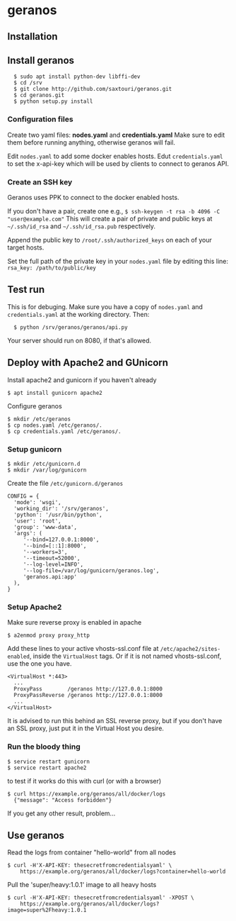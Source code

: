 # geranos

## Installation

## Install geranos
```
  $ sudo apt install python-dev libffi-dev
  $ cd /srv
  $ git clone http://github.com/saxtouri/geranos.git
  $ cd geranos.git
  $ python setup.py install
```

### Configuration files

Create two yaml files: **nodes.yaml** and **credentials.yaml**
Make sure to edit them before running anything, otherwise geranos will
fail.

Edit `nodes.yaml` to add some docker enables hosts.
Edut `credentials.yaml` to set the x-api-key which will be used by clients to connect to geranos API.

### Create an SSH key

Geranos uses PPK to connect to the docker enabled hosts.

If you don't have a pair, create one e.g.,
```$ ssh-keygen -t rsa -b 4096 -C "user@example.com"```
This will create a pair of private and public keys at `~/.ssh/id_rsa` and `~/.ssh/id_rsa.pub` respectively.

Append the public key to `/root/.ssh/authorized_keys` on each of your target hosts.

Set the full path of the private key in your `nodes.yaml` file by editing this line:
```rsa_key: /path/to/public/key```

## Test run
This is for debuging. Make sure you have a copy of `nodes.yaml` and `credentials.yaml` at the working directory. Then:

```
  $ python /srv/geranos/geranos/api.py
```

Your server should run on 8080, if that's allowed.

## Deploy with Apache2 and GUnicorn
Install apache2 and gunicorn if you haven't already
```
$ apt install gunicorn apache2
```
Configure geranos
```
$ mkdir /etc/geranos
$ cp nodes.yaml /etc/geranos/.
$ cp credentials.yaml /etc/geranos/.
```

### Setup gunicorn
```
$ mkdir /etc/gunicorn.d
$ mkdir /var/log/gunicorn
```
Create the file `/etc/gunicorn.d/geranos`
```
CONFIG = {
  'mode': 'wsgi',
  'working_dir': '/srv/geranos',
  'python': '/usr/bin/python',
  'user': 'root',
  'group': 'www-data',
  'args': (
     '--bind=127.0.0.1:8000',
     '--bind=[::1]:8000',
     '--workers=3',
     '--timeout=52000',
     '--log-level=INFO',
     '--log-file=/var/log/gunicorn/geranos.log',
     'geranos.api:app'
  ),
}
```

### Setup Apache2
Make sure reverse proxy is enabled in apache
```
$ a2enmod proxy proxy_http
```

Add these lines to your active vhosts-ssl.conf file at `/etc/apache2/sites-enabled`, inside the `VirtualHost` tags. Or if it is not named vhosts-ssl.conf, use the one you have.

```
<VirtualHost *:443>
  ...
  ProxyPass        /geranos http://127.0.0.1:8000
  ProxyPassReverse /geranos http://127.0.0.1:8000
  ...
</VirtualHost>
```

It is advised to run this behind an SSL reverse proxy, but if you don't have an SSL proxy, just put it in the Virtual Host you desire.

### Run the bloody thing
```
$ service restart gunicorn
$ service restart apache2
```
to test if it works do this with curl (or with a browser)
```
$ curl https://example.org/geranos/all/docker/logs
  {"message": "Access forbidden"}
```
If you get any other result, problem...

## Use geranos

Read the logs from container "hello-world" from all nodes
```
$ curl -H'X-API-KEY: thesecretfromcredentialsyaml' \
    https://example.org/geranos/all/docker/logs?container=hello-world
```

Pull the 'super/heavy:1.0.1' image to all heavy hosts
```
$ curl -H'X-API-KEY: thesecretfromcredentialsyaml' -XPOST \
    https://example.org/geranos/all/docker/logs?image=super%2Fheavy:1.0.1
```
